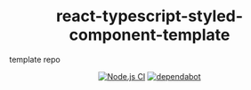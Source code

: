 <h1 align="center">react-typescript-styled-component-template</h1>

template repo

<div align="center">
  
[![Node.js CI](https://github.com/anpleenko/react-typescript-styled-component-template/workflows/Node.js%20CI/badge.svg)](https://github.com/anpleenko/react-typescript-styled-component-template/actions) [![dependabot](https://badgen.net/dependabot/anpleenko/react-typescript-styled-component-template/?icon=dependabot)](https://github.com/anpleenko/react-typescript-styled-component-template)

</div>
